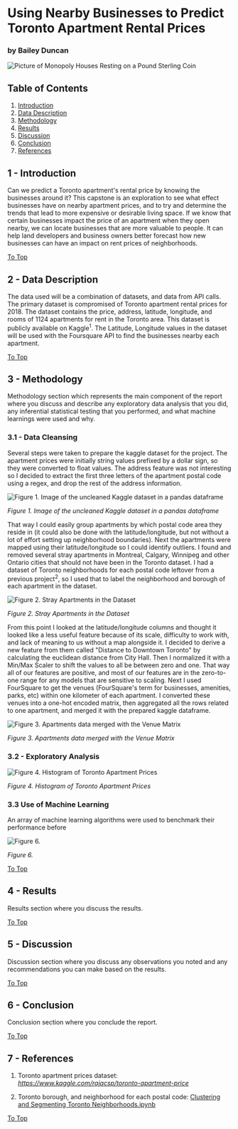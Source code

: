 # Using Nearby Businesses to Predict Toronto Apartment Rental Prices 
### by Bailey Duncan

![Picture of Monopoly Houses Resting on a Pound Sterling Coin](./images/monopoly.jpg)

## Table of Contents
1. [Introduction](#1---introduction)
2. [Data Description](#2---data-description)
3. [Methodology](#3---methodology)
4. [Results](#4---results)
5. [Discussion](#5---discussion)
6. [Conclusion](#6---conclusion)
7. [References](#7---references)

## 1 - Introduction
Can we predict a Toronto apartment's rental price by knowing the businesses around it? This capstone is an exploration to see what effect businesses have on nearby apartment prices, and to try and determine the trends that lead to more expensive or desirable living space. If we know that certain businesses impact the price of an apartment when they open nearby, we can locate businesses that are more valuable to people. It can help land developers and business owners better forecast how new businesses can have an impact on rent prices of neighborhoods.


[To Top](#table-of-contents)

## 2 - Data Description
The data used will be a combination of datasets, and data from API calls. The primary dataset is compromised of Toronto apartment rental prices for 2018. The dataset contains the price, address, latitude, longitude, and rooms of 1124 apartments for rent in the Toronto area. This dataset is publicly available on Kaggle<sup>1</sup>. The Latitude, Longitude values in the dataset will be used with the Foursquare API to find the businesses nearby each apartment.

[To Top](#table-of-contents)

## 3 - Methodology 
Methodology section which represents the main component of the report where you discuss and describe any exploratory data analysis that you did, any inferential statistical testing that you performed, and what machine learnings were used and why.

### 3.1 - Data Cleansing
Several steps were taken to prepare the kaggle dataset for the project. The apartment prices were initially string values prefixed by a dollar sign, so they were converted to float values. The address feature was not interesting so I decided to extract the first three letters of the apartment postal code using a regex, and drop the rest of the address information. 

![Figure 1. Image of the uncleaned Kaggle dataset in a pandas dataframe](./images/initial_dataset.PNG)

*Figure 1. Image of the uncleaned Kaggle dataset in a pandas dataframe*

That way I could easily group apartments by which postal code area they reside in (it could also be done with the latitude/longitude, but not without a lot of effort setting up neighborhood boundaries). Next the apartments were mapped using their latitude/longitude so I could identify outliers. I found and removed several stray apartments in Montreal, Calgary, Winnipeg and other Ontario cities that should not have been in the Toronto dataset. I had a dataset of Toronto neighborhoods for each postal code leftover from a previous project<sup>2</sup>, so I used that to label the neighborhood and borough of each apartment in the dataset. 

![Figure 2. Stray Apartments in the Dataset](./images/toronto_apt_capstone_zoom4.PNG)

*Figure 2. Stray Apartments in the Dataset*

From this point I looked at the latitude/longitude columns and thought it looked like a less useful feature because of its scale, difficulty to work with, and lack of meaning to us without a map alongside it. I decided to derive a new feature from them called "Distance to Downtown Toronto" by calculating the euclidean distance from City Hall. Then I normalized it with a Min/Max Scaler to shift the values to all be between zero and one. That way all of our features are positive, and most of our features are in the zero-to-one range for any models that are sensitive to scaling. Next I used FourSquare to get the venues (FourSquare's term for businesses, amenities, parks, etc) within one kilometer of each apartment. I converted these venues into a one-hot encoded matrix, then aggregated all the rows related to one apartment, and merged it with the prepared kaggle dataframe. 

![Figure 3. Apartments data merged with the Venue Matrix](./images/apt_and_venue_df.PNG)

*Figure 3. Apartments data merged with the Venue Matrix*

### 3.2 - Exploratory Analysis


![Figure 4. Histogram of Toronto Apartment Prices](./images/apartment%20price%20histogram.PNG)

*Figure 4. Histogram of Toronto Apartment Prices*


### 3.3 Use of Machine Learning
An array of machine learning algorithms were used to benchmark their performance before 

![Figure 6. ](./images/model%20evaluation.PNG)

*Figure 6.*


[To Top](#table-of-contents)

## 4 - Results 
Results section where you discuss the results.

[To Top](#table-of-contents)

## 5 - Discussion 
Discussion section where you discuss any observations you noted and any recommendations you can make based on the results.

[To Top](#table-of-contents)

## 6 - Conclusion 
Conclusion section where you conclude the report.

[To Top](#table-of-contents)

## 7 - References

1. Toronto apartment prices dataset: *https://www.kaggle.com/rajacsp/toronto-apartment-price*

2. Toronto borough, and neighborhood for each postal code: [Clustering and Segmenting Toronto Neighborhoods.ipynb](./Clustering%20and%20Segmenting%20Toronto%20Neighborhoods.ipynb)

[To Top](#table-of-contents)
